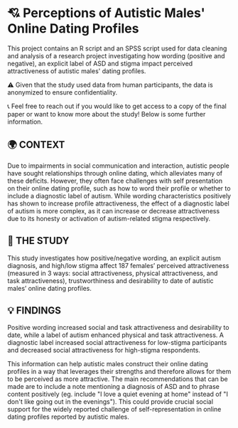 # 💘 Perceptions of Autistic Males' Online Dating Profiles

This project contains an R script and an SPSS script used for data cleaning and analysis of a research project investigating how wording (positive and negative), an explicit label of ASD and stigma impact perceived attractiveness of autistic males' dating profiles.

⚠️ Given that the study used data from human participants, the data is anonymized to ensure confidentiality.

📞 Feel free to reach out if you would like to get access to a copy of the final paper or want to know more about the study! Below is some further information.

## 🌍 CONTEXT
Due to impairments in social communication and interaction, autistic people have sought relationships through online dating, which alleviates many of these deficits. However, they often face challenges with self presentation on their online dating profile, such as how to word their profile or whether to include a diagnostic label of autism. While wording characteristics positively has shown to increase profile attractiveness, the effect of a diagnostic label of autism is more complex, as it can increase or decrease attractiveness due to its honesty or activation of autism-related stigma respectively.

## 🔬 THE STUDY
This study investigates how positive/negative wording, an explicit autism diagnosis, and high/low stigma affect 187 females’ perceived attractiveness (measured in 3 ways: social attractiveness, physical attractiveness, and task attractiveness), trustworthiness and desirability to date of autistic males’ online dating profiles.

## 💡 FINDINGS
Positive wording increased social and task attractiveness and desirability to date, while a label of autism enhanced physical and task attractiveness. A diagnostic label increased social attractiveness for low-stigma participants and decreased social attractiveness for high-stigma respondents. 

This information can help autistic males construct their online dating profiles in a way that leverages their strengths and therefore allows for them to be perceived as more attractive. The main recommendations that can be made are to include a note mentioning a diagnosis of ASD and to phrase content positively (eg. include "I love a quiet evening at home" instead of "I don't like going out in the evenings"). This could provide crucial social support for the widely reported challenge of self-representation in online dating profiles reported by autistic males.
